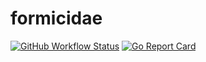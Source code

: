 # formicidae

[![GitHub Workflow Status](https://img.shields.io/github/workflow/status/papasavva/formicidae/CI?style=flat-square)](https://github.com/papasavva/formicidae/actions)
[![Go Report Card](https://goreportcard.com/badge/github.com/papasavva/formicidae?style=flat-square)](https://goreportcard.com/report/github.com/papasavva/formicidae)